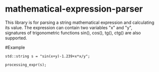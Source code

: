 # mathematical-expression-parser

This library is for parsing a string mathematical expression and calculating its value. The expression can contain two variables "x" and "y",   
signatures of trigonometric functions sin(), cos(), tg(), ctg() are also supported.   

#Example

    std::string s = "sin(x+y)-1.239+x*x/y";
    
    processing_expr(s);
    

    
